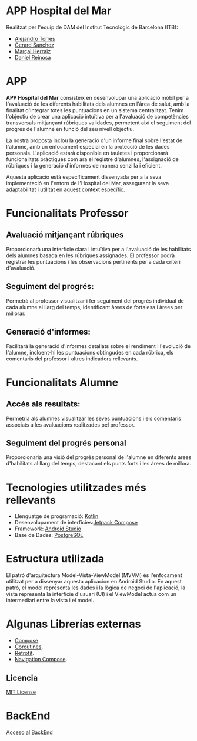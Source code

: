 # APP Hospital del Mar
Realitzat per l'equip de DAM del Institut Tecnològic de Barcelona (ITB): 
- [Alejandro Torres](https://github.com/alextorrees)
- [Gerard Sanchez](https://github.com/Gesa09)
- [Marçal Herraiz](https://github.com/MarcalHerraiz)
- [Daniel Reinosa](https://github.com/DReino03)

# APP
**APP Hospital del Mar** consisteix en desenvolupar una aplicació mòbil per a l'avaluació de les diferents habilitats dels alumnes en l'àrea de salut, amb la finalitat d'integrar totes les puntuacions en un sistema centralitzat. Tenim l'objectiu de crear una aplicació intuïtiva per a l'avaluació de competències transversals mitjançant rúbriques validades, permetent així el seguiment del progrés de l'alumne en funció del seu nivell objectiu.

La nostra proposta inclou la generació d'un informe final sobre l'estat de l'alumne, amb un enfocament especial en la protecció de les dades personals. L'aplicació estarà disponible en tauletes i proporcionarà funcionalitats pràctiques com ara el registre d'alumnes, l'assignació de rúbriques i la generació d'informes de manera senzilla i eficient.

Aquesta aplicació està específicament dissenyada per a la seva implementació en l'entorn de l'Hospital del Mar, assegurant la seva adaptabilitat i utilitat en aquest context específic.

# Funcionalitats Professor
## Avaluació mitjançant rúbriques 
Proporcionarà una interfície clara i intuïtiva per a l'avaluació de les habilitats dels alumnes basada en les rúbriques assignades. El professor podrà registrar les puntuacions i les observacions pertinents per a cada criteri d'avaluació.

## Seguiment del progrés:
Permetrà al professor visualitzar i fer seguiment del progrés individual de cada alumne al llarg del temps, identificant àrees de fortalesa i àrees per millorar.

## Generació d'informes: 
Facilitarà la generació d'informes detallats sobre el rendiment i l'evolució de l'alumne, incloent-hi les puntuacions obtingudes en cada rúbrica, els comentaris del professor i altres indicadors rellevants.

# Funcionalitats Alumne
## Accés als resultats:
Permetria als alumnes visualitzar les seves puntuacions i els comentaris associats a les avaluacions realitzades pel professor.

## Seguiment del progrés personal
Proporcionaria una visió del progrés personal de l'alumne en diferents àrees d'habilitats al llarg del temps, destacant els punts forts i les àrees de millora.

# Tecnologies utilitzades més rellevants
- Llenguatge de programació: [Kotlin](https://kotlinlang.org/)
- Desenvolupament de interfícies:[Jetpack Compose](https://developer.android.com/develop/ui/compose/documentation?hl=es-419)
- Framework: [Android Studio](https://developer.android.com/studio)
- Base de Dades: [PostgreSQL](https://www.postgresql.org/)

# Estructura utilizada
El patró d'arquitectura Model-Vista-ViewModel (MVVM) és l'enfocament utilitzat per a dissenyar aquesta aplicacion en Android Studio. En aquest patró, el model representa les dades i la lògica de negoci de l'aplicació, la vista representa la interfície d'usuari (UI) i el ViewModel actua com un intermediari entre la vista i el model.

# Algunas Librerías externas
- [Compose](https://developer.android.com/develop/ui/compose?hl=es-419)
- [Coroutines](https://kotlinlang.org/docs/coroutines-overview.html).
- [Retrofit](https://square.github.io/retrofit/).
- [Navigation Compose](https://developer.android.com/develop/ui/compose/navigation?hl=es-419).

## Licencia
[MIT License](https://github.com/DReino03/HospitalMar/blob/master/MIT%20License)

# BackEnd
[Acceso al BackEnd](https://github.com/alextorrees/API_HospitalMar)


